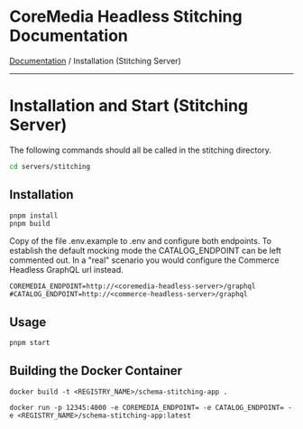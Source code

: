 # CoreMedia Headless Stitching Documentation

[Documentation](../README.md) / Installation (Stitching Server)

---

# Installation and Start (Stitching Server)

The following commands should all be called in the stitching directory.

```bash
cd servers/stitching
```

## Installation

```bash
pnpm install
pnpm build
```
Copy of the file .env.example to .env and configure both endpoints. To establish the default
mocking mode the CATALOG_ENDPOINT can be left commented out. In a "real" scenario you would
configure the Commerce Headless GraphQL url instead.

```
COREMEDIA_ENDPOINT=http://<coremedia-headless-server>/graphql
#CATALOG_ENDPOINT=http://<commerce-headless-server>/graphql
```

## Usage

```bash
pnpm start
```

## Building the Docker Container
```shell
docker build -t <REGISTRY_NAME>/schema-stitching-app .
```

```shell
docker run -p 12345:4000 -e COREMEDIA_ENDPOINT= -e CATALOG_ENDPOINT= -e <REGISTRY_NAME>/schema-stitching-app:latest
```
